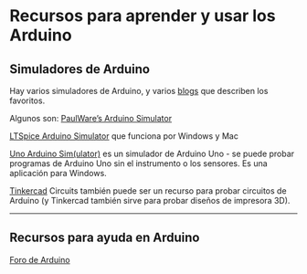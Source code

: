 # Recursos para aprender y usar los Arduino

## Simuladores de Arduino

Hay varios simuladores de Arduino, y varios [blogs](https://tutorial45.com/arduino-simulator-emulator/) que describen los favoritos.

Algunos son: [PaulWare’s Arduino Simulator](https://github.com/Paulware/ArduinoDebugger)

[LTSpice Arduino Simulator](https://www.analog.com/en/design-center/design-tools-and-calculators/ltspice-simulator.html) que funciona por Windows y Mac

[Uno Arduino Sim(ulator)](https://www.sites.google.com/site/unoardusim/) es un simulador de Arduino Uno - se puede probar programas de Arduino Uno sin el instrumento o los sensores. Es una aplicación para Windows.

[Tinkercad](tinkercad.com) Circuits también puede ser un recurso para probar circuitos de Arduino (y Tinkercad también sirve para probar diseños de impresora 3D). 

***

## Recursos para ayuda en Arduino

[Foro de Arduino](https://forum.arduino.cc/)
